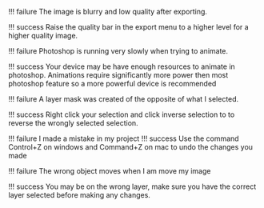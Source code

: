 !!! failure
    The image is blurry and low quality after exporting.

!!! success
    Raise the quality bar in the export menu to a higher level for a higher quality image.

!!! failure
    Photoshop is running very slowly when trying to animate.

!!! success
    Your device may be have enough resources to animate in photoshop. Animations require significantly more power then most photoshop feature so a more powerful device is recommended

!!! failure
    A layer mask was created of the opposite of what I selected.

!!! success
    Right click your selection and click inverse selection to to reverse the wrongly selected selection.

!!! failure
    I made a mistake in my project
!!! success
    Use the command Control+Z on windows and Command+Z on mac to undo the changes you made

!!! failure
    The wrong object moves when I am move my image

!!! success
    You may be on the wrong layer, make sure you have the correct layer selected before making any changes.
